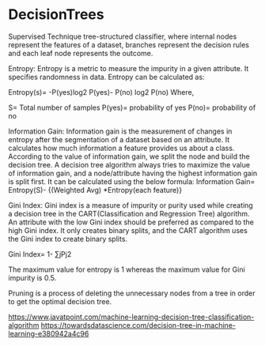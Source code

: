 # DecisionTrees

Supervised Technique tree-structured classifier, where internal nodes represent the features of a dataset, branches represent the decision rules and each leaf node represents the outcome.

Entropy: Entropy is a metric to measure the impurity in a given attribute. It specifies randomness in data. Entropy can be calculated as:

Entropy(s)= -P(yes)log2 P(yes)- P(no) log2 P(no)
Where,

S= Total number of samples
P(yes)= probability of yes
P(no)= probability of no


Information Gain:
Information gain is the measurement of changes in entropy after the segmentation of a dataset based on an attribute.
It calculates how much information a feature provides us about a class.
According to the value of information gain, we split the node and build the decision tree.
A decision tree algorithm always tries to maximize the value of information gain, and a node/attribute having the highest information gain is split first. It can be calculated using the below formula:
Information Gain= Entropy(S)- {(Weighted Avg) *Entropy(each feature)}


Gini Index:
Gini index is a measure of impurity or purity used while creating a decision tree in the CART(Classification and Regression Tree) algorithm.
An attribute with the low Gini index should be preferred as compared to the high Gini index.
It only creates binary splits, and the CART algorithm uses the Gini index to create binary splits.

Gini Index= 1- ∑jPj2


The maximum value for entropy is 1 whereas the maximum value for Gini impurity is 0.5.

Pruning is a process of deleting the unnecessary nodes from a tree in order to get the optimal decision tree.


https://www.javatpoint.com/machine-learning-decision-tree-classification-algorithm
https://towardsdatascience.com/decision-tree-in-machine-learning-e380942a4c96


